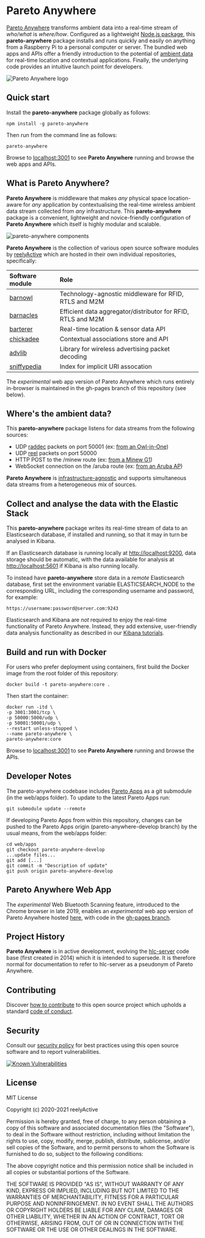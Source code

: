 Pareto Anywhere
===============

[Pareto Anywhere](https://www.reelyactive.com/pareto/anywhere/) transforms ambient data into a real-time stream of _who/what_ is _where/how_.  Configured as a lightweight [Node.js package](https://www.npmjs.com/package/pareto-anywhere), this __pareto-anywhere__ package installs and runs quickly and easily on anything from a Raspberry Pi to a personal computer or server.  The bundled web apps and APIs offer a friendly introduction to the potential of [ambient data](https://www.reelyactive.com/ambient-data/) for real-time location and contextual applications.  Finally, the underlying code provides an intuitive launch point for developers.

![Pareto Anywhere logo](https://reelyactive.github.io/pareto-anywhere/images/pareto-anywhere-logo.png)


Quick start
-----------

Install the __pareto-anywhere__ package globally as follows:

    npm install -g pareto-anywhere

Then run from the command line as follows:

    pareto-anywhere

Browse to [localhost:3001](http://localhost:3001) to see __Pareto Anywhere__ running and browse the web apps and APIs.


What is Pareto Anywhere?
------------------------

__Pareto Anywhere__ is middleware that makes _any_ physical space location-aware for _any_ application by contextualising the real-time wireless ambient data stream collected from _any_ infrastructure.  This __pareto-anywhere__ package is a convenient, lightweight and novice-friendly configuration of __Pareto Anywhere__ which itself is highly modular and scalable.

![pareto-anywhere components](https://reelyactive.github.io/pareto-anywhere/images/pareto-anywhere-components.png)

__Pareto Anywhere__ is the collection of various open source software modules by [reelyActive](https://www.reelyactive.com) which are hosted in their own individual repositories, specifically:

| Software module                                           | Role |
|:----------------------------------------------------------|:-----|
| [barnowl](https://github.com/reelyactive/barnowl)         | Technology-agnostic middleware for RFID, RTLS and M2M |
| [barnacles](https://github.com/reelyactive/barnacles)     | Efficient data aggregator/distributor for RFID, RTLS and M2M |
| [barterer](https://github.com/reelyactive/barterer)       | Real-time location & sensor data API |
| [chickadee](https://github.com/reelyactive/chickadee)     | Contextual associations store and API |
| [advlib](https://github.com/reelyactive/advlib)           | Library for wireless advertising packet decoding |
| [sniffypedia](https://github.com/reelyactive/sniffypedia) | Index for implicit URI assocation |

The _experimental_ web app version of Pareto Anywhere which runs entirely in-browser is maintained in the gh-pages branch of this repository (see below).


Where's the ambient data?
-------------------------

This __pareto-anywhere__ package listens for data streams from the following sources:

- UDP [raddec](https://github.com/reelyactive/raddec) packets on port 50001 (ex: [from an Owl-in-One](https://reelyactive.github.io/diy/oio-config/))
- UDP [reel](https://www.reelyactive.com/technology/reel/) packets on port 50000
- HTTP POST to the /minew route (ex: [from a Minew G1](https://reelyactive.github.io/diy/minew-g1-config/))
- WebSocket connection on the /aruba route (ex: [from an Aruba AP](https://github.com/reelyactive/barnowl-aruba))

__Pareto Anywhere__ is [infrastructure-agnostic](https://www.reelyactive.com/pareto/anywhere/infrastructure/) and supports simultaneous data streams from a heterogeneous mix of sources.


Collect and analyse the data with the Elastic Stack
---------------------------------------------------

This __pareto-anywhere__ package writes its real-time stream of data to an Elasticsearch database, if installed and running, so that it may in turn be analysed in Kibana.

If an Elasticsearch database is running locally at [http://localhost:9200](http://localhost:9200/), data storage should be automatic, with the data available for analysis at [http://localhost:5601](http://localhost:5601/) if Kibana is also running locally.

To instead have __pareto-anywhere__ store data in a _remote_ Elasticsearch database, first set the environment variable ELASTICSEARCH_NODE to the corresponding URL, including the corresponding username and password, for example:

    https://username:password@server.com:9243

Elasticsearch and Kibana are _not_ required to enjoy the real-time functionality of Pareto Anywhere.  Instead, they add extensive, user-friendly data analysis functionality as described in our [Kibana tutorials](https://reelyactive.github.io/diy/kibana/).


Build and run with Docker
-------------------------

For users who prefer deployment using containers, first build the Docker image from the root folder of this repository:

    docker build -t pareto-anywhere:core .

Then start the container:

    docker run -itd \
    -p 3001:3001/tcp \
    -p 50000:5000/udp \
    -p 50001:50001/udp \
    --restart unless-stopped \
    --name pareto-anywhere \
    pareto-anywhere:core

Browse to [localhost:3001](http://localhost:3001) to see __Pareto Anywhere__ running and browse the APIs.


Developer Notes
---------------

The pareto-anywhere codebase includes [Pareto Apps](https://github.com/reelyactive/pareto-anywhere-apps) as a git submodule (in the web/apps folder).  To update to the latest Pareto Apps run:

    git submodule update --remote

If developing Pareto Apps from within this repository, changes can be pushed to the Pareto Apps origin (pareto-anywhere-develop branch) by the usual means, from the web/apps folder:

    cd web/apps
    git checkout pareto-anywhere-develop
    ...update files...
    git add [...]
    git commit -m "Description of update"
    git push origin pareto-anywhere-develop


Pareto Anywhere Web App
-----------------------

The _experimental_ Web Bluetooth Scanning feature, introduced to the Chrome browser in late 2019, enables an _experimental_ web app version of Pareto Anywhere hosted [here](https://reelyactive.github.io/pareto-anywhere/), with code in the [gh-pages branch](https://github.com/reelyactive/pareto-anywhere/tree/gh-pages).


Project History
---------------

__Pareto Anywhere__ is in active development, evolving the [hlc-server](https://github.com/reelyactive/hlc-server/) code base (first created in 2014) which it is intended to supersede.  It is therefore normal for documentation to refer to hlc-server as a pseudonym of Pareto Anywhere.


Contributing
------------

Discover [how to contribute](CONTRIBUTING.md) to this open source project which upholds a standard [code of conduct](CODE_OF_CONDUCT.md).


Security
--------

Consult our [security policy](SECURITY.md) for best practices using this open source software and to report vulnerabilities.

[![Known Vulnerabilities](https://snyk.io/test/github/reelyactive/pareto-anywhere/badge.svg)](https://snyk.io/test/github/reelyactive/pareto-anywhere)


License
-------

MIT License

Copyright (c) 2020-2021 reelyActive

Permission is hereby granted, free of charge, to any person obtaining a copy of this software and associated documentation files (the "Software"), to deal in the Software without restriction, including without limitation the rights to use, copy, modify, merge, publish, distribute, sublicense, and/or sell copies of the Software, and to permit persons to whom the Software is furnished to do so, subject to the following conditions:

The above copyright notice and this permission notice shall be included in all copies or substantial portions of the Software.

THE SOFTWARE IS PROVIDED "AS IS", WITHOUT WARRANTY OF ANY KIND, EXPRESS OR 
IMPLIED, INCLUDING BUT NOT LIMITED TO THE WARRANTIES OF MERCHANTABILITY, 
FITNESS FOR A PARTICULAR PURPOSE AND NONINFRINGEMENT. IN NO EVENT SHALL THE 
AUTHORS OR COPYRIGHT HOLDERS BE LIABLE FOR ANY CLAIM, DAMAGES OR OTHER 
LIABILITY, WHETHER IN AN ACTION OF CONTRACT, TORT OR OTHERWISE, ARISING FROM, 
OUT OF OR IN CONNECTION WITH THE SOFTWARE OR THE USE OR OTHER DEALINGS IN 
THE SOFTWARE.
